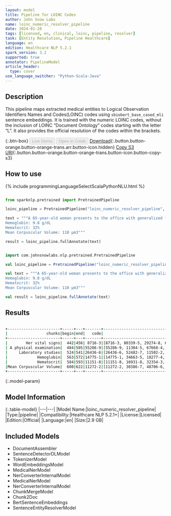 ```yaml
---
layout: model
title: Pipeline for LOINC Codes
author: John Snow Labs
name: loinc_numeric_resolver_pipeline
date: 2024-01-28
tags: [licensed, en, clinical, loinc, pipeline, resolver]
task: [Entity Resolution, Pipeline Healthcare]
language: en
edition: Healthcare NLP 5.2.1
spark_version: 3.2
supported: true
annotator: PipelineModel
article_header:
  type: cover
use_language_switcher: "Python-Scala-Java"
---
```


## Description

This pipeline maps extracted medical entities to Logical Observation Identifiers Names and Codes(LOINC) codes using `sbiobert_base_cased_mli` sentence embeddings. It is trained with the numeric LOINC codes, without the inclusion of LOINC “Document Ontology” codes starting with the letter “L”. It also provides the official resolution of the codes within the brackets.

{:.btn-box}
<button class="button button-orange" disabled>Live Demo</button>
<button class="button button-orange" disabled>Open in Colab</button>
[Download](https://s3.amazonaws.com/auxdata.johnsnowlabs.com/clinical/models/loinc_numeric_resolver_pipeline_en_5.2.1_3.2_1706453221100.zip){:.button.button-orange.button-orange-trans.arr.button-icon.hidden}
[Copy S3 URI](s3://auxdata.johnsnowlabs.com/clinical/models/loinc_numeric_resolver_pipeline_en_5.2.1_3.2_1706453221100.zip){:.button.button-orange.button-orange-trans.button-icon.button-copy-s3}

## How to use



<div class="tabs-box" markdown="1">
{% include programmingLanguageSelectScalaPythonNLU.html %}
  
```python

from sparknlp.pretrained import PretrainedPipeline

loinc_pipeline = PretrainedPipeline("loinc_numeric_resolver_pipeline", "en", "clinical/models")

text = """A 65-year-old woman presents to the office with generalized fatigue for the last 4 months. She used to walk 1 mile each evening but now gets tired after 1-2 blocks. She has a history of Crohn disease and hypertension for which she receives appropriate medications. She is married and lives with her husband. She eats a balanced diet that includes chicken, fish, pork, fruits, and vegetables. She rarely drinks alcohol and denies tobacco use. Her vital signs are within normal limits. A physical examination is unremarkable. Laboratory studies show the following:
Hemoglobin: 9.8 g/dL
Hematocrit: 32%
Mean Corpuscular Volume: 110 μm3"""

result = loinc_pipeline.fullAnnotate(text)

```
```scala

import com.johnsnowlabs.nlp.pretrained.PretrainedPipeline

val loinc_pipeline = PretrainedPipeline("loinc_numeric_resolver_pipeline", "en", "clinical/models")

val text = """A 65-year-old woman presents to the office with generalized fatigue for the last 4 months. She used to walk 1 mile each evening but now gets tired after 1-2 blocks. She has a history of Crohn disease and hypertension for which she receives appropriate medications. She is married and lives with her husband. She eats a balanced diet that includes chicken, fish, pork, fruits, and vegetables. She rarely drinks alcohol and denies tobacco use. Her vital signs are within normal limits. A physical examination is unremarkable. Laboratory studies show the following:
Hemoglobin: 9.8 g/dL
Hematocrit: 32%
Mean Corpuscular Volume: 110 μm3"""

val result = loinc_pipeline.fullAnnotate(text)

```
</div>

## Results

```bash

+-----------------------+-----+---+-------+-----------------------------------------------------------------+-----------------------------------------------------------------+-----------------------------------------------------------------+
|                 chunks|begin|end|   code|                                                        all_codes|                                                      resolutions|                                                    all_distances|
+-----------------------+-----+---+-------+-----------------------------------------------------------------+-----------------------------------------------------------------+-----------------------------------------------------------------+
|        Her vital signs|  442|456| 8716-3|[8716-3, 80339-5, 29274-8, 67801-1, 95634-2, 34566-0, 31210-8,...|[Vital signs [Vital signs], Vital signs assessment [Vital sign...|[0.1174, 0.1197, 0.1255, 0.1288, 0.1369, 0.1420, 0.1456, 0.174...|
| A physical examination|  484|505|55286-9|[55286-9, 11384-5, 67668-4, 100223-7, 29545-1, 79897-5, 32427-...|[Physical examination by body areas [Physical examination by b...|[0.0704, 0.0913, 0.0908, 0.0910, 0.0961, 0.1091, 0.1114, 0.111...|
|     Laboratory studies|  524|541|26436-6|[26436-6, 52482-7, 11502-2, 34075-2, 68989-3, 89756-1, 89763-7...|[Laboratory studies [Laboratory studies], Laboratory [Laborato...|[0.0000, 0.0648, 0.0748, 0.1057, 0.1051, 0.1096, 0.1128, 0.120...|
|             Hemoglobin|  563|572|14775-1|[14775-1, 34663-5, 18277-4, 10346-5, 53224-2, 40546-4, 4593-0,...|[Hemoglobin [Hemoglobin], Hemoglobin S [Hemoglobin S], Hemoglo...|[0.0000, 0.0199, 0.0234, 0.0242, 0.0304, 0.0338, 0.0373, 0.044...|
|             Hematocrit|  584|593|11151-8|[11151-8, 16931-8, 32354-3, 20570-8, 11153-4, 39227-4, 42908-4...|[Hematocrit [Hematocrit], Hematocrit/Hemoglobin [Hematocrit/He...|[0.0000, 0.0506, 0.0590, 0.0625, 0.0675, 0.0740, 0.1035, 0.101...|
|Mean Corpuscular Volume|  600|622|11272-2|[11272-2, 30386-7, 48706-6, 30899-9, 51641-9, 33878-0, 11666-5...|[Erythrocyte mean corpuscular volume [Erythrocyte mean corpusc...|[0.0857, 0.1056, 0.1270, 0.1213, 0.1289, 0.1257, 0.1352, 0.142...|
+-----------------------+-----+---+-------+-----------------------------------------------------------------+-----------------------------------------------------------------+-----------------------------------------------------------------+

```

{:.model-param}
## Model Information

{:.table-model}
|---|---|
|Model Name:|loinc_numeric_resolver_pipeline|
|Type:|pipeline|
|Compatibility:|Healthcare NLP 5.2.1+|
|License:|Licensed|
|Edition:|Official|
|Language:|en|
|Size:|2.9 GB|

## Included Models

- DocumentAssembler
- SentenceDetectorDLModel
- TokenizerModel
- WordEmbeddingsModel
- MedicalNerModel
- NerConverterInternalModel
- MedicalNerModel
- NerConverterInternalModel
- ChunkMergeModel
- Chunk2Doc
- BertSentenceEmbeddings
- SentenceEntityResolverModel
